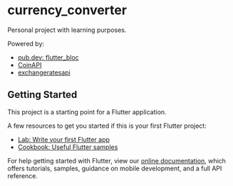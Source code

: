 # currency_converter

Personal project with learning purposes.

Powered by:

- [pub.dev: flutter_bloc](https://pub.dev/packages/flutter_bloc)
- [CoinAPI](https://www.coinapi.io/)
- [exchangeratesapi](https://exchangeratesapi.io/)

## Getting Started

This project is a starting point for a Flutter application.

A few resources to get you started if this is your first Flutter project:

- [Lab: Write your first Flutter app](https://flutter.dev/docs/get-started/codelab)
- [Cookbook: Useful Flutter samples](https://flutter.dev/docs/cookbook)

For help getting started with Flutter, view our
[online documentation](https://flutter.dev/docs), which offers tutorials,
samples, guidance on mobile development, and a full API reference.
